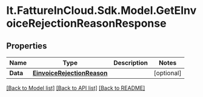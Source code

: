 # It.FattureInCloud.Sdk.Model.GetEInvoiceRejectionReasonResponse

## Properties

Name | Type | Description | Notes
------------ | ------------- | ------------- | -------------
**Data** | [**EinvoiceRejectionReason**](EinvoiceRejectionReason.md) |  | [optional] 

[[Back to Model list]](../README.md#documentation-for-models) [[Back to API list]](../README.md#documentation-for-api-endpoints) [[Back to README]](../README.md)

